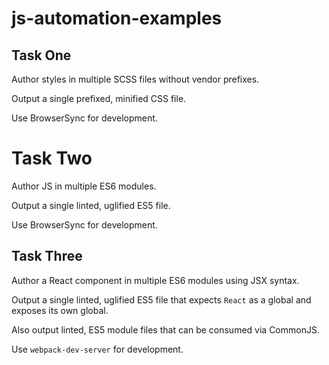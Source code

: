 # js-automation-examples

## Task One

Author styles in multiple SCSS files without vendor prefixes.

Output a single prefixed, minified CSS file.

Use BrowserSync for development.


# Task Two

Author JS in multiple ES6 modules.

Output a single linted, uglified ES5 file.

Use BrowserSync for development.


## Task Three

Author a React component in multiple ES6 modules using JSX syntax.

Output a single linted, uglified ES5 file that expects `React` as a global and exposes its own global.

Also output linted, ES5 module files that can be consumed via CommonJS.

Use `webpack-dev-server` for development.
